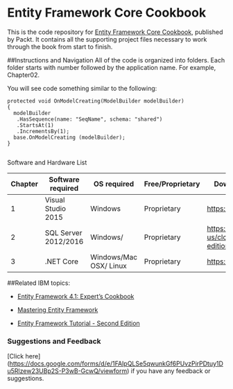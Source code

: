 # Entity Framework Core Cookbook

This is the code repository for [Entity Framework Core Cookbook](https://www.packtpub.com/application-development/entity-framework-core-10-cookbook-second-edition?utm_source=github&utm_medium=repository&utm_content=9781785883309), published by Packt. It contains all the supporting project files necessary to work through the book from start to finish.

##Instructions and Navigation
All of the code is organized into folders. Each folder starts with number followed by the application name. For example, Chapter02.

You will see code something similar to the following:

```
protected void OnModelCreating(ModelBuilder modelBuilder)
{
  modelBuilder
   .HasSequence(name: "SeqName", schema: "shared")
   .StartsAt(1)
   .IncrementsBy(1);
  base.OnModelCreating (modelBuilder);
}


```

Software and Hardware List

| Chapter  | Software required       | OS required           | Free/Proprietary | Download links to the software           |
| -------- | ------------------------| ----------------------|------------------|------------------------------------------|
| 1        |Visual Studio 2015       | Windows               |  Proprietary     |  https://www.visualstudio.com            |
| 2        |SQL Server 2012/2016     | Windows/              |  Proprietary     |https://www.microsoft.com/en-us/cloud-platform/sql-server-editions-express|
| 3        |.NET Core                | Windows/Mac OSX/ Linux|  Proprietary     | https://www.microsoft.com/net/core       |

##Related IBM topics:

* [Entity Framework 4.1: Expert’s Cookbook](https://www.packtpub.com/application-development/entity-framework-41-expert%E2%80%99s-cookbook?utm_source=github&utm_medium=repository&utm_content=9781849684460)

* [Mastering Entity Framework](https://www.packtpub.com/application-development/mastering-entity-framework?utm_source=github&utm_medium=repository&utm_content=9781784391003)

* [Entity Framework Tutorial - Second Edition](https://www.packtpub.com/application-development/entity-framework-tutorial-second-edition?utm_source=github&utm_medium=repository&utm_content=9781783550012)

### Suggestions and Feedback
[Click here] (https://docs.google.com/forms/d/e/1FAIpQLSe5qwunkGf6PUvzPirPDtuy1Du5Rlzew23UBp2S-P3wB-GcwQ/viewform) if you have any feedback or suggestions.
